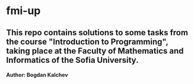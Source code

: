 # fmi-up

## This repo contains solutions to some tasks from the course "Introduction to Programming", taking place at the Faculty of Mathematics and Informatics of the Sofia University.

#### Author: Bogdan Kalchev
